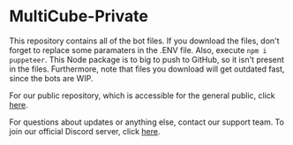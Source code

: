# MultiCube-Private

This repository contains all of the bot files. If you download the files, don't forget to replace some paramaters in the .ENV file. Also, execute `npm i puppeteer`. This Node package is to big to push to GitHub, so it isn't present in the files. Furthermore, note that files you download will get outdated fast, since the bots are WIP.

For our public repository, which is accessible for the general public, click [here](https://github.com/PuffinKwadraat/MultiCube-Public).

For questions about updates or anything else, contact our support team.
To join our official Discord server, click [here](https://discord.gg/VSE75WkgFM).
